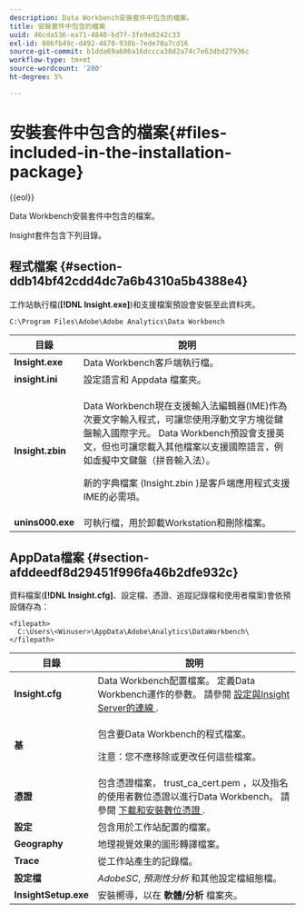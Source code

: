 ```yaml
---
description: Data Workbench安裝套件中包含的檔案。
title: 安裝套件中包含的檔案
uuid: 46cda536-ea71-4840-bd7f-3fe9e0242c33
exl-id: 086fb49c-d492-4670-938b-7ede70a7cd16
source-git-commit: b1dda69a606a16dccca30d2a74c7e63dbd27936c
workflow-type: tm+mt
source-wordcount: '280'
ht-degree: 5%

---
```


# 安裝套件中包含的檔案{#files-included-in-the-installation-package}

{{eol}}

Data Workbench安裝套件中包含的檔案。

Insight套件包含下列目錄。

## 程式檔案 {#section-ddb14bf42cdd4dc7a6b4310a5b4388e4}

工作站執行檔(**[!DNL Insight.exe]**)和支援檔案預設會安裝至此資料夾。

```
C:\Program Files\Adobe\Adobe Analytics\Data Workbench
```

<table id="table_56BAC85184A04E7680FBB4B36DE73285"> 
 <thead> 
  <tr> 
   <th colname="col1" class="entry"> 目錄 </th> 
   <th colname="col2" class="entry"> 說明 </th> 
  </tr> 
 </thead>
 <tbody> 
  <tr> 
   <td colname="col1"> <b> <span class="filepath"> Insight.exe </span> </b> </td> 
   <td colname="col2"> Data Workbench客戶端執行檔。 </td> 
  </tr> 
  <tr> 
   <td colname="col1"> <b> <span class="filepath"> insight.ini </span> </b> </td> 
   <td colname="col2"> 設定語言和 <span class="filepath"> Appdata </span> 檔案夾。 </td> 
  </tr> 
  <tr> 
   <td colname="col1"> <b> <span class="filepath"> Insight.zbin </span> </b> </td> 
   <td colname="col2"> <p>Data Workbench現在支援輸入法編輯器(IME)作為次要文字輸入程式，可讓您使用浮動文字方塊從鍵盤輸入國際字元。 Data Workbench預設會支援英文，但也可讓您載入其他檔案以支援國際語言，例如虛擬中文鍵盤（拼音輸入法）。 </p> <p>新的字典檔案 <span class="filepath"> (Insight.zbin </span>)是客戶端應用程式支援IME的必需項。 </p> </td> 
  </tr> 
  <tr> 
   <td colname="col1"> <b> <span class="filepath"> unins000.exe </span></b> </td> 
   <td colname="col2"> 可執行檔，用於卸載Workstation和刪除檔案。 </td> 
  </tr> 
 </tbody> 
</table>

## AppData檔案 {#section-afddeedf8d29451f996fa46b2dfe932c}

資料檔案(**[!DNL Insight.cfg]**、設定檔、憑證、追蹤記錄檔和使用者檔案)會依預設儲存為：

```
<filepath>
  C:\Users\<Winuser>\AppData\Adobe\Analytics\DataWorkbench\ 
</filepath>
```

<table id="table_DBA4DBB54C57409C8EC116C686A08560"> 
 <thead> 
  <tr> 
   <th colname="col1" class="entry"> 目錄 </th> 
   <th colname="col2" class="entry"> 說明 </th> 
  </tr> 
 </thead>
 <tbody> 
  <tr> 
   <td colname="col1"> <b> <span class="filepath"> Insight.cfg </span> </b> </td> 
   <td colname="col2"> Data Workbench配置檔案。 定義Data Workbench運作的參數。 請參閱 <a href="../../../home/c-install-insight/install-setup/c-conn-isvr.md#concept-9f47b2cd7c12492693a2cf810cfc1d9e"> 設定與Insight Server的連線 </a>. </td> 
  </tr> 
  <tr> 
   <td colname="col1"> <b> <span class="filepath"> 基 </span> </b> </td> 
   <td colname="col2"> <p>包含要Data Workbench的程式檔案。 </p> <p> <p>注意：您不應移除或更改任何這些檔案。 </p> </p> </td> 
  </tr> 
  <tr> 
   <td colname="col1"> <b> <span class="filepath"> 憑證 </span> </b> </td> 
   <td colname="col2"> 包含憑證檔案， <span class="filepath"> trust_ca_cert.pem </span>，以及指名的使用者數位憑證以進行Data Workbench。 請參閱 <a href="../../../home/c-install-insight/install-setup/c-dgtl-crtf.md#concept-4c6a900074d4464fb6ec7862f7e54f10"> 下載和安裝數位憑證 </a>. </td> 
  </tr> 
  <tr> 
   <td colname="col1"> <b> <span class="filepath"> 設定 </span> </b> </td> 
   <td colname="col2"> 包含用於工作站配置的檔案。 </td> 
  </tr> 
  <tr> 
   <td colname="col1"> <b> <span class="filepath"> Geography </span></b> </td> 
   <td colname="col2"> 地理視覺效果的圖形轉譯檔案。 </td> 
  </tr> 
  <tr> 
   <td colname="col1"> <b> <span class="filepath"> Trace </span></b> </td> 
   <td colname="col2"> 從工作站產生的記錄檔。 </td> 
  </tr> 
  <tr> 
   <td colname="col1"> <b> <span class="filepath"> 設定檔 </span></b> </td> 
   <td colname="col2"> <i>AdobeSC</i>, <i>預測性分析</i> 和其他設定檔組態檔。 </td> 
  </tr> 
  <tr> 
   <td colname="col1"> <b> <span class="filepath"> InsightSetup.exe </span></b> </td> 
   <td colname="col2"> 安裝嚮導，以在 <b> <span class="filepath"> 軟體/分析 </span></b> 檔案夾。 </td> 
  </tr> 
 </tbody> 
</table>
